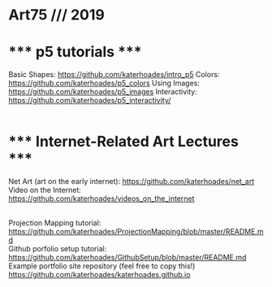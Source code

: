 # Art75 /// 2019

# *** p5 tutorials *** <br>
Basic Shapes: https://github.com/katerhoades/intro_p5
Colors: https://github.com/katerhoades/p5_colors
Using Images: https://github.com/katerhoades/p5_images
Interactivity: https://github.com/katerhoades/p5_interactivity/
<br><br>
# *** Internet-Related Art Lectures *** <br>
Net Art (art on the early internet): https://github.com/katerhoades/net_art
Video on the Internet: https://github.com/katerhoades/videos_on_the_internet
<br><br>

Projection Mapping tutorial: https://github.com/katerhoades/ProjectionMapping/blob/master/README.md
<br>
Github porfolio setup tutorial: https://github.com/katerhoades/GithubSetup/blob/master/README.md
<br>
Example portfolio site repository (feel free to copy this!) https://github.com/katerhoades/katerhoades.github.io
<br>
